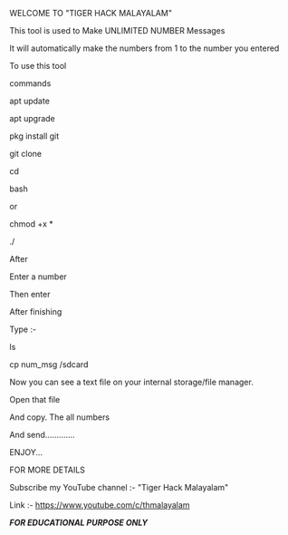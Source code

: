 WELCOME TO "TIGER HACK MALAYALAM"

This tool is used to Make UNLIMITED NUMBER Messages

It will automatically make the numbers from 1 to the number you entered

To use this tool

commands 


apt update


apt upgrade


pkg install git


git clone 


cd 


bash 

or 

chmod +x * 


./


After 


Enter a number 


Then enter 


After finishing 

Type :- 



ls

cp num_msg /sdcard



Now you can see a text file on your internal storage/file manager.


Open that file 


And copy. The all numbers


And send.............


ENJOY...

FOR MORE DETAILS

Subscribe my YouTube channel :- "Tiger Hack Malayalam"



Link :-  https://www.youtube.com/c/thmalayalam



*****FOR EDUCATIONAL PURPOSE ONLY*****
